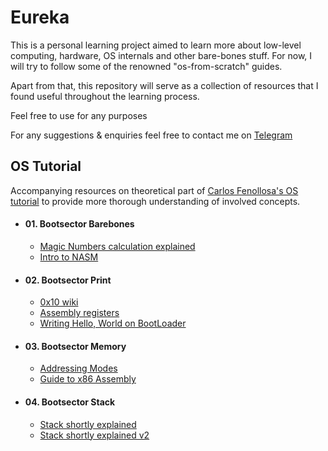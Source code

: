 # Eureka

This is a personal learning project aimed to learn more about low-level computing, hardware, OS internals and other bare-bones stuff. For now, I will try to follow some of the renowned "os-from-scratch" guides.

Apart from that, this repository will serve as a collection of resources that I found useful throughout the learning process.

Feel free to use for any purposes 

For any suggestions & enquiries feel free to contact me on [Telegram](https://t.me/nugmanoff)

## OS Tutorial

Accompanying resources on theoretical part of [Carlos Fenollosa's OS tutorial](https://github.com/cfenollosa/os-tutorial) to provide more thorough understanding of involved concepts.

* #### 01. Bootsector Barebones
  * [Magic Numbers calculation explained](https://blog.ghaiklor.com/how-to-implement-your-own-hello-world-boot-loader-c0210ef5e74b)
  * [Intro to NASM](https://www.tutorialspoint.com/assembly_programming/index.htm)
  
* #### 02. Bootsector Print
  * [0x10 wiki](https://en.wikipedia.org/wiki/INT_10H)
  * [Assembly registers](https://www.tutorialspoint.com/assembly_programming/assembly_registers.htm)
  * [Writing Hello, World on BootLoader](http://www.sharetechnote.com/html/OS_WritingOS_BootLoader_asm.html)
  
* #### 03. Bootsector Memory
  * [Addressing Modes](https://www.tutorialspoint.com/assembly_programming/assembly_addressing_modes.htm)
  * [Guide to x86 Assembly](http://www.cs.virginia.edu/~evans/cs216/guides/x86.html#memory)

* #### 04. Bootsector Stack
  * [Stack shortly explained](http://ee.sharif.edu/~sakhtar3/articles/8086/ASM%20Tutorial-Ready%20to%20Start!.htm#stack)
  * [Stack shortly explained v2](https://web.archive.org/web/20070822075422/http://www.emu8086.com/assembly_language_tutorial_assembler_reference/asm_tutorial_09.html)
